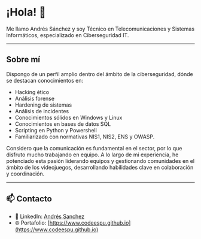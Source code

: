 # ¡Hola! 👋
Me llamo Andrés Sánchez y soy Técnico en Telecomunicaciones y Sistemas Informáticos, especializado en Ciberseguridad IT.

---

## Sobre mí
Dispongo de un perfil amplio dentro del ámbito de la ciberseguridad, dónde se destacan conocimientos en:
- Hacking ético
- Análisis forense
- Hardening de sistemas
- Análisis de incidentes
- Conocimientos sólidos en Windows y Linux
- Conocimientos en bases de datos SQL
- Scripting en Python y Powershell  
- Familiarizado con normativas NIS1, NIS2, ENS y OWASP.  

Considero que la comunicación es fundamental en el sector, por lo que disfruto mucho trabajando en equipo.
A lo largo de mi experiencia, he potenciado esta pasión liderando equipos y gestionando comunidades en el ámbito de los videojuegos, desarrollando habilidades clave en colaboración y coordinación.

---

## 📫 Contacto
- 🔗 LinkedIn: [Andrés Sanchez](https://www.linkedin.com/in/andres-s%C3%A1nchez-garc%C3%ADa/)
- 🌐 Portafolio: [https://www.codeespu.github.io](https://www.codeespu.github.io)  

